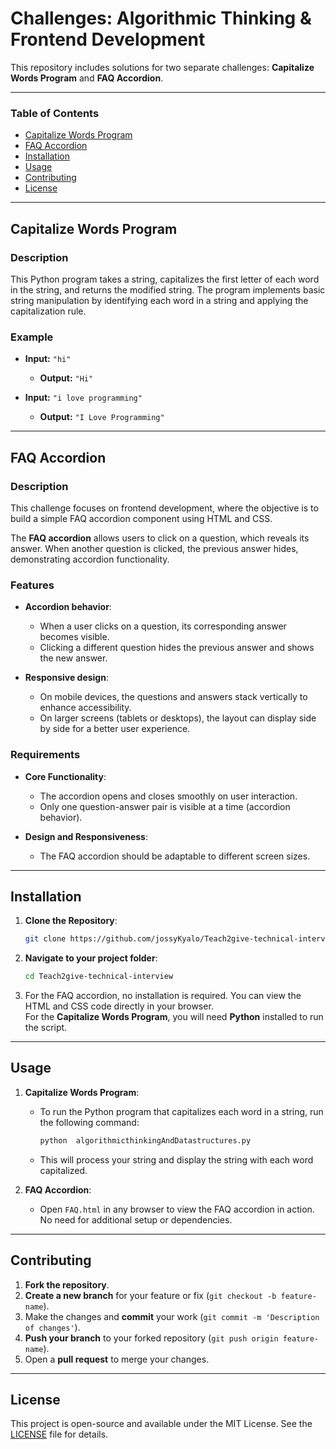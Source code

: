 # Challenges: Algorithmic Thinking & Frontend Development

This repository includes solutions for two separate challenges: **Capitalize Words Program** and **FAQ Accordion**.

---

### Table of Contents

- [Capitalize Words Program](#capitalize-words-program)
- [FAQ Accordion](#faq-accordion)
- [Installation](#installation)
- [Usage](#usage)
- [Contributing](#contributing)
- [License](#license)

---

## Capitalize Words Program

### Description

This Python program takes a string, capitalizes the first letter of each word in the string, and returns the modified string. The program implements basic string manipulation by identifying each word in a string and applying the capitalization rule.

### Example

- **Input:** `"hi"`
  - **Output:** `"Hi"`

- **Input:** `"i love programming"`
  - **Output:** `"I Love Programming"`

---

## FAQ Accordion

### Description

This challenge focuses on frontend development, where the objective is to build a simple FAQ accordion component using HTML and CSS.

The **FAQ accordion** allows users to click on a question, which reveals its answer. When another question is clicked, the previous answer hides, demonstrating accordion functionality.

### Features

- **Accordion behavior**:  
  - When a user clicks on a question, its corresponding answer becomes visible.
  - Clicking a different question hides the previous answer and shows the new answer.
  
- **Responsive design**:  
  - On mobile devices, the questions and answers stack vertically to enhance accessibility.
  - On larger screens (tablets or desktops), the layout can display side by side for a better user experience.

### Requirements

- **Core Functionality**:
    - The accordion opens and closes smoothly on user interaction.
    - Only one question-answer pair is visible at a time (accordion behavior).
  
- **Design and Responsiveness**:
    - The FAQ accordion should be adaptable to different screen sizes.

---

## Installation

1. **Clone the Repository**:
    ```bash
    git clone https://github.com/jossyKyalo/Teach2give-technical-interview 
    ```

2. **Navigate to your project folder**:
    ```bash
    cd Teach2give-technical-interview
    ```

3. For the FAQ accordion, no installation is required. You can view the HTML and CSS code directly in your browser.  
For the **Capitalize Words Program**, you will need **Python** installed to run the script.

---

## Usage

1. **Capitalize Words Program**:
    - To run the Python program that capitalizes each word in a string, run the following command:
      ```bash
      python  algorithmicthinkingAndDatastructures.py
      ```
    - This will process your string and display the string with each word capitalized.

2. **FAQ Accordion**:
    - Open `FAQ.html` in any browser to view the FAQ accordion in action. No need for additional setup or dependencies.

---

## Contributing

1. **Fork the repository**.
2. **Create a new branch** for your feature or fix (`git checkout -b feature-name`).
3. Make the changes and **commit** your work (`git commit -m 'Description of changes'`).
4. **Push your branch** to your forked repository (`git push origin feature-name`).
5. Open a **pull request** to merge your changes.

---

## License

This project is open-source and available under the MIT License. See the [LICENSE](LICENSE) file for details.
